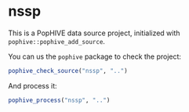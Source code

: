 # nssp

This is a PopHIVE data source project, initialized with `pophive::pophive_add_source`.

You can us the `pophive` package to check the project:

```R
pophive_check_source("nssp", "..")
```

And process it:

```R
pophive_process("nssp", "..")
```
